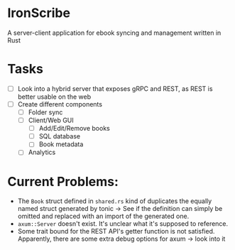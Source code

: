 # IronScribe
A server-client application for ebook syncing and management written in Rust


# Tasks
- [ ] Look into a hybrid server that exposes gRPC and REST, as REST is better usable on the web
- [ ] Create different components
    - [ ] Folder sync
    - [ ] Client/Web GUI
        - [ ] Add/Edit/Remove books
        - [ ] SQL database
        - [ ] Book metadata
    - [ ] Analytics

# Current Problems:
- The `Book` struct defined in `shared.rs` kind of duplicates the equally named struct generated by tonic -> See if the definition can simply be omitted and replaced with an import of the generated one.
- `axum::Server` doesn't exist. It's unclear what it's supposed to reference.
- Some trait bound for the REST API's getter function is not satisfied. Apparently, there are some extra debug options for axum -> look into it